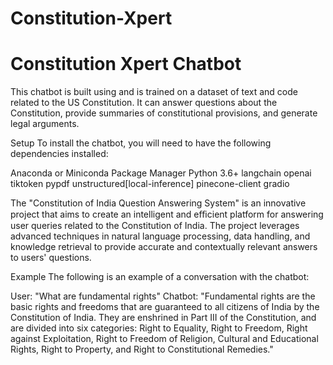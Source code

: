 # Constitution-Xpert

# Constitution Xpert Chatbot
This chatbot is built using and is trained on a dataset of text and code related to the US Constitution. It can answer questions about the Constitution, provide summaries of constitutional provisions, and generate legal arguments.

Setup
To install the chatbot, you will need to have the following dependencies installed:

Anaconda or Miniconda Package Manager
Python 3.6+
langchain
openai   
tiktoken 
pypdf 
unstructured[local-inference] 
pinecone-client
gradio 

The "Constitution of India Question Answering System" is an innovative project that aims to create an intelligent and eﬃcient platform for answering user queries related to the Constitution of India. The project leverages advanced techniques in natural language processing, data handling, and knowledge retrieval to provide accurate and contextually relevant answers to users' questions.

Example
The following is an example of a conversation with the chatbot:

User: "What are fundamental rights"
Chatbot: "Fundamental rights are the basic rights and freedoms that are guaranteed to all citizens of India by the Constitution of India. They are enshrined in Part III of the Constitution, and are divided into six categories: Right to Equality, Right to Freedom, Right against Exploitation, Right to Freedom of Religion, Cultural and Educational Rights, Right to Property, and Right to Constitutional Remedies."

